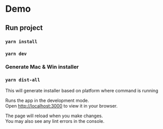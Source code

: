 # Demo


## Run project

### `yarn install`

### `yarn dev`

### Generate Mac & Win installer

### `yarn dist-all`

This will generate installer based on platform where command is running

Runs the app in the development mode.\
Open [http://localhost:3000](http://localhost:3000) to view it in your browser.

The page will reload when you make changes.\
You may also see any lint errors in the console.